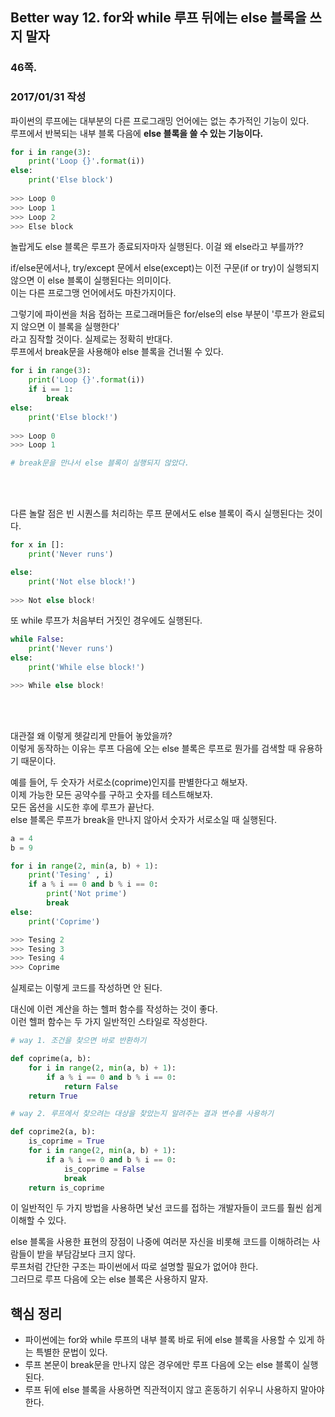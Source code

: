 ## Better way 12. for와 while 루프 뒤에는 else 블록을 쓰지 말자

### 46쪽.
### 2017/01/31 작성

파이썬의 루프에는 대부분의 다른 프로그래밍 언어에는 없는 추가적인 기능이 있다.  
루프에서 반복되는 내부 블록 다음에 **else 블록을 쓸 수 있는 기능이다.**

```python
for i in range(3):
    print('Loop {}'.format(i))
else:
    print('Else block')
    
>>> Loop 0
>>> Loop 1
>>> Loop 2
>>> Else block
```
놀랍게도 else 블록은 루프가 종료되자마자 실행된다. 이걸 왜 else라고 부를까??  

if/else문에서나, try/except 문에서 else(except)는 이전 구문(if or try)이 실행되지 않으면 이 else 블록이 실행된다는 의미이다.  
이는 다른 프로그맹 언어에서도 마찬가지이다.  

그렇기에 파이썬을 처음 접하는 프로그래머들은 for/else의 else 부분이 '루프가 완료되지 않으면 이 블록을 실행한다'  
라고 짐작할 것이다.  실제로는 정확히 반대다.  
루프에서 break문을 사용해야 else 블록을 건너뛸 수 있다.

```python
for i in range(3):
    print('Loop {}'.format(i))
    if i == 1:
        break
else:
    print('Else block!')
    
>>> Loop 0
>>> Loop 1

# break문을 만나서 else 블록이 실행되지 않았다.
```
<br><BR>

다른 놀랄 점은 빈 시퀀스를 처리하는 루프 문에서도 else 블록이 즉시 실행된다는 것이다.

```python
for x in []:
    print('Never runs')

else:
    print('Not else block!')
    
>>> Not else block!
```

또 while 루프가 처음부터 거짓인 경우에도 실행된다.

```python
while False:
    print('Never runs')
else:
    print('While else block!')

>>> While else block!
```

<br><BR>

대관절 왜 이렇게 헷갈리게 만들어 놓았을까?  
이렇게 동작하는 이유는 루프 다음에 오는 else 블록은 루프로 뭔가를 검색할 때 유용하기 때문이다.  

예를 들어, 두 숫자가 서로소(coprime)인지를 판별한다고 해보자.  
이제 가능한 모든 공약수를 구하고 숫자를 테스트해보자.  
모든 옵션을 시도한 후에 루프가 끝난다.  
else 블록은 루프가 break을 만나지 않아서 숫자가 서로소일 때 실행된다.

```python
a = 4
b = 9

for i in range(2, min(a, b) + 1):
    print('Tesing' , i)
    if a % i == 0 and b % i == 0:
        print('Not prime')
        break
else:
    print('Coprime')

>>> Tesing 2
>>> Tesing 3
>>> Tesing 4
>>> Coprime
```

실제로는 이렇게 코드를 작성하면 안 된다.  

대신에 이런 계산을 하는 헬퍼 함수를 작성하는 것이 좋다.  
이런 헬퍼 함수는 두 가지 일반적인 스타일로 작성한다.

```python
# way 1. 조건을 찾으면 바로 반환하기

def coprime(a, b):
    for i in range(2, min(a, b) + 1):
        if a % i == 0 and b % i == 0:
            return False
    return True
```


```python
# way 2. 루프에서 찾으려는 대상을 찾았는지 알려주는 결과 변수를 사용하기

def coprime2(a, b):
    is_coprime = True
    for i in range(2, min(a, b) + 1):
        if a % i == 0 and b % i == 0:
            is_coprime = False
            break
    return is_coprime
```

이 일반적인 두 가지 방법을 사용하면 낯선 코드를 접하는 개발자들이 코드를 훨씬 쉽게 이해할 수 있다.  

else 블록을 사용한 표현의 장점이 나중에 여러분 자신을 비롯해 코드를 이해하려는 사람들이 받을 부담감보다 크지 않다.  
루프처럼 간단한 구조는 파이썬에서 따로 설명할 필요가 없어야 한다.  
그러므로 루프 다음에 오는 else 블록은 사용하지 말자.


## 핵심 정리

* 파이썬에는 for와 while 루프의 내부 블록 바로 뒤에 else 블록을 사용할 수 있게 하는 특별한 문법이 있다.
* 루프 본문이 break문을 만나지 않은 경우에만 루프 다음에 오는 else 블록이 실행된다.
* 루프 뒤에 else 블록을 사용하면 직관적이지 않고 혼동하기 쉬우니 사용하지 말아야 한다.

